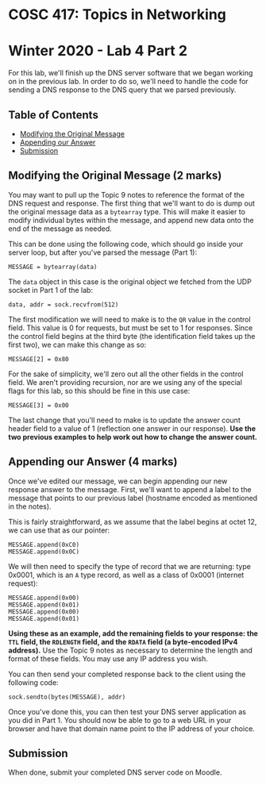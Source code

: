 # COSC 417: Topics in Networking
# Winter 2020 - Lab 4 Part 2

For this lab, we'll finish up the DNS server software that we began working on in the previous lab. In order to do so, we'll need to handle the code for sending a DNS response to the DNS query that we parsed previously.

## Table of Contents
- [Modifying the Original Message](#modify)
- [Appending our Answer](#append)
- [Submission](#sub)

<a name="modify"></a>
## Modifying the Original Message (2 marks)

You may want to pull up the Topic 9 notes to reference the format of the DNS request and response. The first thing that we'll want to do is dump out the original message data as a ```bytearray``` type. This will make it easier to modify individual bytes within the message, and append new data onto the end of the message as needed.

This can be done using the following code, which should go inside your server loop, but after you've parsed the message (Part 1):

```
MESSAGE = bytearray(data)
```

The ```data``` object in this case is the original object we fetched from the UDP socket in Part 1 of the lab:

```
data, addr = sock.recvfrom(512)
```

The first modification we will need to make is to the ```QR``` value in the control field. This value is 0 for requests, but must be set to 1 for responses. Since the control field begins at the third byte (the identification field takes up the first two), we can make this change as so:

```
MESSAGE[2] = 0x80
```

For the sake of simplicity, we'll zero out all the other fields in the control field. We aren't providing recursion, nor are we using any of the special flags for this lab, so this should be fine in this use case:

```
MESSAGE[3] = 0x00
```

The last change that you'll need to make is to update the answer count header field to a value of 1 (reflection one answer in our response). **Use the two previous examples to help work out how to change the answer count.**

<a name="append"></a>
## Appending our Answer (4 marks)

Once we've edited our message, we can begin appending our new response answer to the message. First, we'll want to append a label to the message that points to our previous label (hostname encoded as mentioned in the notes).

This is fairly straightforward, as we assume that the label begins at octet 12, we can use that as our pointer:

```
MESSAGE.append(0xC0)
MESSAGE.append(0x0C)
```

We will then need to specify the type of record that we are returning: type 0x0001, which is an ```A``` type record, as well as a class of 0x0001 (internet request):

```
MESSAGE.append(0x00)
MESSAGE.append(0x01)
MESSAGE.append(0x00)
MESSAGE.append(0x01)
```

**Using these as an example, add the remaining fields to your response: the ```TTL``` field, the ```RDLENGTH``` field, and the ```RDATA``` field (a byte-encoded IPv4 address).** Use the Topic 9 notes as necessary to determine the length and format of these fields. You may use any IP address you wish.

You can then send your completed response back to the client using the following code:

```
sock.sendto(bytes(MESSAGE), addr)
```

Once you've done this, you can then test your DNS server application as you did in Part 1. You should now be able to go to a web URL in your browser and have that domain name point to the IP address of your choice.

<a name="sub"></a>
## Submission

When done, submit your completed DNS server code on Moodle.
